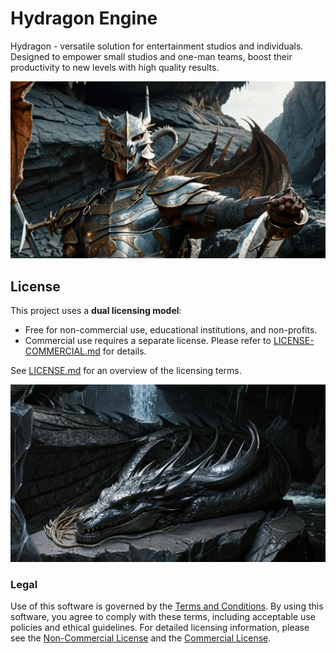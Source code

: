 # Hydragon Engine
Hydragon - versatile solution for entertainment studios and individuals. Designed to empower small studios and one-man teams, boost their productivity to new levels with high quality results.

![Hydragon promo image](./Engine/Docs/UserGuide/images/Hydragon_promo_01.png)

## License

This project uses a **dual licensing model**:

- Free for non-commercial use, educational institutions, and non-profits.
- Commercial use requires a separate license. Please refer to [LICENSE-COMMERCIAL.md](./LICENSE-COMMERCIAL.md) for details.

See [LICENSE.md](./LICENSE.md) for an overview of the licensing terms.

![Hydragon promo image](./Engine/Docs/UserGuide/images/header_image_04_blue-eye.png)

### Legal
Use of this software is governed by the [Terms and Conditions](./Software-Terms-Conditions.md). By using this software, you agree to comply with these terms, including acceptable use policies and ethical guidelines. For detailed licensing information, please see the [Non-Commercial License](./LICENSE-NONCOMMERCIAL.md) and the [Commercial License](./LICENSE-COMMERCIAL.md).

